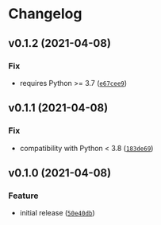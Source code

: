 # Changelog

<!--next-version-placeholder-->

## v0.1.2 (2021-04-08)
### Fix
* requires Python >= 3.7 ([`e67cee9`](https://github.com/MicaelJarniac/Wavematic/commit/e67cee908ac3414a40cdfbaaafaa66b46b40e246))

## v0.1.1 (2021-04-08)
### Fix
* compatibility with Python < 3.8 ([`183de69`](https://github.com/MicaelJarniac/Wavematic/commit/183de697b2f9a896902eebf89356d53dd05702a3))

## v0.1.0 (2021-04-08)
### Feature
* initial release ([`50e40db`](https://github.com/MicaelJarniac/Wavematic/commit/50e40db4379075ee4d739a6935d95185db5f3465))
